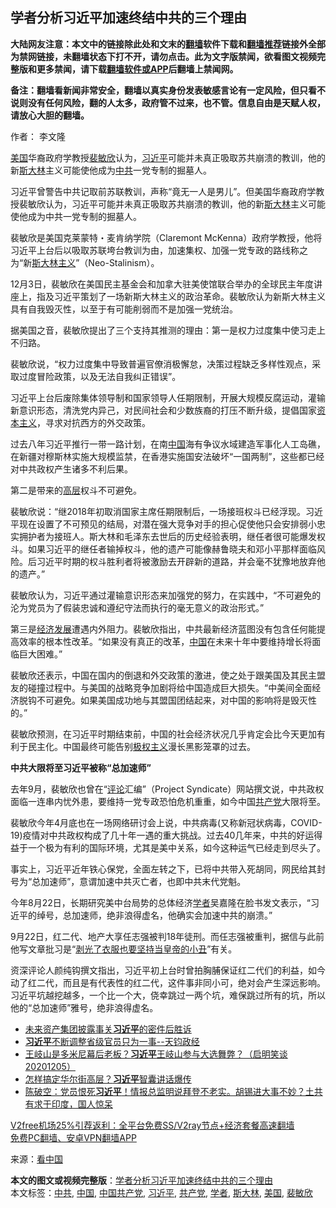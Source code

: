  <h2>学者分析习近平加速终结中共的三个理由</h2> <p class="notice"><b>大陆网友注意：本文中的链接除此处和文末的<a href="https://github.com/bannedbook/fanqiang" >翻墙</a>软件下载和<a href="https://github.com/killgcd/justmysocks/blob/master/README.md">翻墙推荐</a>链接外全部为禁网链接，未翻墙状态下打不开，请勿点击。此为文字版禁闻，欲看图文视频完整版和更多禁闻，请下载<a href="https://github.com/bannedbook/fanqiang">翻墙软件或APP</a>后翻墙上禁闻网。</p><p>备注：翻墙看新闻非常安全，翻墙以真实身份发表敏感言论有一定风险，但只看不说则没有任何风险，翻的人太多，政府管不过来，也不管。信息自由是天赋人权，请放心大胆的翻墙。</b></p>  <div class="entry"> <p>作者： 李文隆</p> <p id="conimg"><a href="https://www.bannedbook.org/bnews/tag/%e7%be%8e%e5%9b%bd/" class="st_tag internal_tag" rel="tag" title="标签 美国 下的日志">美国</a>华裔政府学教授<a href="https://www.bannedbook.org/bnews/tag/%e8%a3%b4%e6%95%8f%e6%ac%a3/" class="st_tag internal_tag" rel="tag" title="标签 裴敏欣 下的日志">裴敏欣</a>认为，<a href="https://www.bannedbook.org/bnews/tag/%e4%b9%a0%e8%bf%91%e5%b9%b3/" class="st_tag internal_tag" rel="tag" title="标签 习近平 下的日志">习近平</a>可能并未真正吸取苏共崩溃的教训，他的新<a href="https://www.bannedbook.org/bnews/tag/%e6%96%af%e5%a4%a7%e6%9e%97/" class="st_tag internal_tag" rel="tag" title="标签 斯大林 下的日志">斯大林</a>主义可能使他成为<a href="https://www.bannedbook.org/bnews/tag/%e4%b8%ad%e5%85%b1/" class="st_tag internal_tag" rel="tag" title="标签 中共 下的日志">中共</a>一党专制的掘墓人。</p> <p>习近平曾警告中共记取前苏联教训，声称“竟无一人是男儿”。但美国华裔政府学教授裴敏欣认为，习近平可能并未真正吸取苏共崩溃的教训，他的新<span class='wp_keywordlink'><a href="https://www.bannedbook.org/forum2/topic1256.html" title="斯大林（上、中、下册）" target="_blank">斯大林</a></span>主义可能使他成为中共一党专制的掘墓人。</p> <p>裴敏欣是美国克莱蒙特・麦肯纳学院（Claremont McKenna）政府学教授，他将习近平上台后以吸取苏联垮台教训为由，加速集权、加强一党专政的路线称之为“新<span class='wp_keywordlink'><a href="https://www.bannedbook.org/forum2/topic917.html" title="[让历史来审判：斯大林主义的起源及其后果].(苏)罗·亚·麦德维杰夫.2.扫描版" target="_blank">斯大林主义</a></span>”（Neo-Stalinism）。</p> <p>12月3日，裴敏欣在美国民主基金会和加拿大驻美使馆联合举办的全球民主年度讲座上，指及习近平策划了一场新斯大林主义的政治革命。裴敏欣认为新斯大林主义具有自我毁灭性，以至于有可能削弱而不是加强一党统治。</p>  <p>据美国之音，裴敏欣提出了三个支持其推测的理由：第一是权力过度集中使习走上不归路。</p> <p>裴敏欣说，“权力过度集中导致普遍官僚消极懈怠，决策过程缺乏多样性观点，采取过度冒险政策，以及无法自我纠正错误”。</p> <p>习近平上台后废除集体领导制和国家领导人任期限制，开展大规模反腐运动，灌输新意识形态，清洗党内异己，对民间社会和少数族裔的打压不断升级，提倡国家<span class='wp_keywordlink'><a href="https://www.bannedbook.org/forum2/topic920.html" title="资本主义与自由" target="_blank">资本主义</a></span>，寻求对抗西方的外交政策。</p> <p>过去八年习近平推行一带一路计划，在南<span class='wp_keywordlink_affiliate'><a href="https://www.bannedbook.org/" title="中国" target="_blank">中国</a></span>海有争议水域建造军事化人工岛礁，在新疆对穆斯林实施大规模监禁，在香港实施国安法破坏“一国两制”，这些都已经对中共政权产生诸多不利后果。</p> <p>第二是带来的<span class='wp_keywordlink_affiliate'><a href="https://www.bannedbook.org/bnews/ccpdope/" title="中共高层内幕" target="_blank">高层</a></span>权斗不可避免。</p>  <p>裴敏欣说：“继2018年初取消国家主席任期限制后，一场接班权斗已经浮现。习近平现在设置了不可预见的结局，对潜在强大竞争对手的担心促使他只会安排弱小忠实拥护者为接班人。斯大林和毛泽东去世后的历史经验表明，继任者很可能爆发权斗。如果习近平的继任者输掉权斗，他的遗产可能像赫鲁晓夫和邓小平那样面临风险。后习近平时期的权斗胜利者将被激励去开辟新的道路，并会毫不犹豫地放弃他的遗产。”</p> <p>裴敏欣认为，习近平通过灌输意识形态来加强党的努力，在实践中，“不可避免的沦为党员为了假装忠诚和遵纪守法而执行的毫无意义的政治形式。”</p> <p>第三是<span class='wp_keywordlink'><a href="https://www.bannedbook.org/forum2/topic869.html" title="宪政、法治和经济发展——走向市场经济的制度保障" target="_blank">经济发展</a></span>遭遇内外阻力。裴敏欣指出，中共最新经济蓝图没有包含任何能提高效率的根本性改革。“如果没有真正的改革，<a href="https://www.bannedbook.org/bnews/tag/%E4%B8%AD%E5%9B%BD/" class="st_tag internal_tag" rel="tag" title="标签 中国 下的日志">中国</a>在未来十年中要维持增长将面临巨大困难。”</p> <p>裴敏欣还表示，中国在国内的倒退和外交政策的激进，使之处于跟美国及其民主盟友的碰撞过程中。与美国的战略竞争加剧将给中国造成巨大损失。“中美间全面经济脱钩不可避免。如果美国成功地与其盟国团结起来，对中国的影响将是毁灭性的。”</p> <p>裴敏欣预测，在习近平时期结束前，中国的社会经济状况几乎肯定会比今天更加有利于民主化。中国最终可能告别<span class='wp_keywordlink'><a href="https://www.bannedbook.org/forum2/topic223.html" title="极权主义与现代民主" target="_blank">极权主义</a></span>漫长黑影笼罩的过去。</p>  <p><strong>中共大限将至习近平被称“总加速师”</strong></p> <p>去年9月，裴敏欣也曾在“<span class='wp_keywordlink_affiliate'><a href="https://www.bannedbook.org/bnews/comments/" title="新闻评论" target="_blank">评论</a></span>汇编”（Project Syndicate）网站撰文说，中共政权面临一连串内忧外患，要维持一党专政恐怕危机重重，如今中国<a href="https://www.bannedbook.org/bnews/tag/%e5%85%b1%e4%ba%a7%e5%85%9a/" class="st_tag internal_tag" rel="tag" title="标签 共产党 下的日志">共产党</a>大限将至。</p> <p>裴敏欣今年4月底也在一场网络研讨会上说，中共病毒(又称新冠状病毒，COVID-19)疫情对中共政权构成了几十年一遇的重大挑战。过去40几年来，中共的好运得益于一个极为有利的国际环境，尤其是美中关系，如今这种运气已经走到尽头了。</p> <p>事实上，习近平近年铁心保党，全面左转之下，已将中共带入死胡同，网民给其封号为“总加速师”，意谓加速中共灭亡者，也即中共末代党魁。</p> <p>今年8月22日，长期研究美中台局势的总体经济<a href="https://www.bannedbook.org/bnews/tag/%e5%ad%a6%e8%80%85/" class="st_tag internal_tag" rel="tag" title="标签 学者 下的日志">学者</a>吴嘉隆在脸书发文表示，“习近平的绰号，总加速师，绝非浪得虚名，他确实会加速中共的崩溃。”</p>  <p>9月22日，红二代、地产大享任志强被判18年徒刑。而任志强被重判，据信与此前他写文章批习是“<span class='wp_keywordlink'><a href="https://www.bannedbook.org/bnews/baitai/20200307/1289538.html" title="剥光了衣服也要坚持当皇帝的小丑" target="_blank">剥光了衣服也要坚持当皇帝的小丑</a></span>”有关。</p> <p>资深评论人颜纯钩撰文指出，习近平初上台时曾拍胸脯保证红二代们的利益，如今动了红二代，而且是有代表性的红二代，这件事非同小可，绝对会产生深远影响。习近平坑越挖越多，一个比一个大，侥幸跳过一两个坑，难保跳过所有的坑，所以他的“总加速师”雅号，绝非浪得虚名。</p> <ul class='op-related-articles' title='相关阅读'> <li><a href='https://www.bannedbook.org/bnews/cbnews/20201206/1442914.html' target='_blank'>未来资产集团披露事关<b>习近平</b>的密件后胜诉</a></li> <li><a href='https://www.bannedbook.org/bnews/bannedvideo/20201206/1442877.html' target='_blank'><b>习近平</b>不断调整省级官员只为一事--天钧政经</a></li> <li><a href='https://www.bannedbook.org/bnews/bannedvideo/20201206/1442780.html' target='_blank'>王岐山是多米尼幕后老板？<b>习近平</b>王岐山参与大选舞弊？（启明笑谈20201205）</a></li> <li><a href='https://www.bannedbook.org/bnews/cbnews/20201206/1442773.html' target='_blank'>怎样搞定华尔街高层？<b>习近平</b>智囊讲话爆传</a></li> <li><a href='https://www.bannedbook.org/bnews/cbnews/20201205/1442655.html' target='_blank'>陈破空：党员恨死<b>习近平</b>！情报总监明说拜登不老实。胡锡进大事不妙？土共有求于印度，国人惊呆</a></li> </ul> <p class="texttj"> <a href="https://github.com/bannedbook/fanqiang/wiki/V2ray%E6%9C%BA%E5%9C%BA" target="_blank">V2free机场25%引荐返利：全平台免费SS/V2ray节点+经济套餐高速翻墙</a><br/> <a href="https://github.com/bannedbook/fanqiang/wiki/%E7%A6%81%E9%97%BB%E7%BD%91%E5%AE%89%E5%8D%93%E7%BF%BB%E5%A2%99%E6%96%B0%E9%97%BBAPP" target="_blank">免费PC翻墙、安卓VPN翻墙APP</a></p><p> 来源：<span class='wp_keywordlink_affiliate'><a href="https://www.secretchina.com/" title="看中国" target="_blank">看中国</a></span> </p><a name='sharetosocial'></a>       <div><b>本文的图文或视频完整版</b>：<a href='https://www.bannedbook.org/bnews/comments/20201206/1442931.html'>学者分析习近平加速终结中共的三个理由</a></div>  </div><!--END ENTRY--> <div class="postfooter"> <div>本文标签：<a href="https://www.bannedbook.org/bnews/tag/%e4%b8%ad%e5%85%b1/" rel="tag">中共</a>, <a href="https://www.bannedbook.org/bnews/tag/%E4%B8%AD%E5%9B%BD/" rel="tag">中国</a>, <a href="https://www.bannedbook.org/bnews/tag/%e4%b8%ad%e5%9b%bd%e5%85%b1%e4%ba%a7%e5%85%9a/" rel="tag">中国共产党</a>, <a href="https://www.bannedbook.org/bnews/tag/%e4%b9%a0%e8%bf%91%e5%b9%b3/" rel="tag">习近平</a>, <a href="https://www.bannedbook.org/bnews/tag/%e5%85%b1%e4%ba%a7%e5%85%9a/" rel="tag">共产党</a>, <a href="https://www.bannedbook.org/bnews/tag/%e5%ad%a6%e8%80%85/" rel="tag">学者</a>, <a href="https://www.bannedbook.org/bnews/tag/%e6%96%af%e5%a4%a7%e6%9e%97/" rel="tag">斯大林</a>, <a href="https://www.bannedbook.org/bnews/tag/%e7%be%8e%e5%9b%bd/" rel="tag">美国</a>, <a href="https://www.bannedbook.org/bnews/tag/%e8%a3%b4%e6%95%8f%e6%ac%a3/" rel="tag">裴敏欣</a></div>  </div><!--END POSTFOOTER--> 